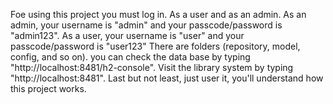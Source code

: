 Foe using this project you must log in.
As a user and as an admin.
As an admin, your username is "admin" and your passcode/password is "admin123".
As a user, your username is "user" and your passcode/password is "user123"
There are folders (repository, model, config, and so on).
you can check the data base by typing "http://localhost:8481/h2-console".
Visit the library system by typing "http://localhost:8481".
Last but not least, just user it, you'll understand how this project works.
